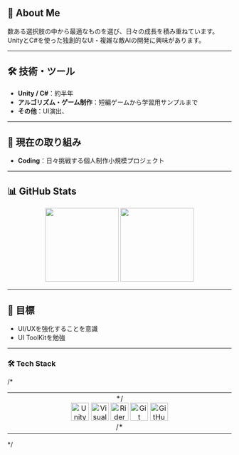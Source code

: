 ## 👋 About Me

数ある選択肢の中から最適なものを選び、日々の成長を積み重ねています。  
UnityとC#を使った独創的なUI・複雑な敵AIの開発に興味があります。

---

## 🛠 技術・ツール
- **Unity / C#**：約半年
- **アルゴリズム・ゲーム制作**：短編ゲームから学習用サンプルまで
- **その他**：UI演出、

---

## 🚀 現在の取り組み
- **Coding**：日々挑戦する個人制作小規模プロジェクト

---

## 📊 GitHub Stats

<p align="center">
  <img src="https://github-readme-stats.vercel.app/api?username=daimaruyama&show_icons=true&count_private=true&theme=radical" height="165"/>
  <img src="https://github-readme-stats.vercel.app/api/top-langs/?username=daimaruyama&layout=compact&theme=radical" height="165"/>
</p>

---

## 🎯 目標
- UI/UXを強化することを意識
- UI ToolKitを勉強

---

### 🛠️ **Tech Stack**
/*
<table align="center">
<tr>
<td width="20%" align="center" valign="top">*/

<div align="center">
<img src="https://skillicons.dev/icons?i=unity" width="40" height="40" alt="Unity"/>
<img src="https://skillicons.dev/icons?i=visualstudio" width="40" height="40" alt="Visual Studio"/>
<img src="https://skillicons.dev/icons?i=rider" width="40" height="40" alt="Rider"/>
<img src="https://skillicons.dev/icons?i=git" width="40" height="40" alt="Git"/>
<img src="https://skillicons.dev/icons?i=github" width="40" height="40" alt="GitHub"/>
</div>
/*
</td>
</tr>
</table>*/
